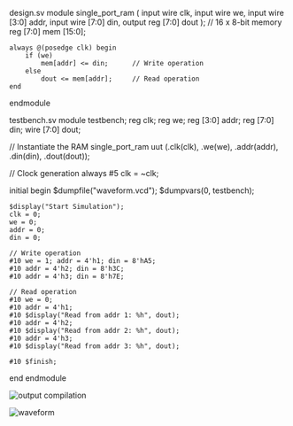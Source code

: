 design.sv
module single_port_ram (
    input wire clk,
    input wire we,
    input wire [3:0] addr,
    input wire [7:0] din,
    output reg [7:0] dout
);
    // 16 x 8-bit memory
    reg [7:0] mem [15:0];

    always @(posedge clk) begin
        if (we)
            mem[addr] <= din;      // Write operation
        else
            dout <= mem[addr];     // Read operation
    end
endmodule

testbench.sv
module testbench;
  reg clk;
  reg we;
  reg [3:0] addr;
  reg [7:0] din;
  wire [7:0] dout;

  // Instantiate the RAM
  single_port_ram uut (.clk(clk), .we(we), .addr(addr), .din(din), .dout(dout));

  // Clock generation
  always #5 clk = ~clk;

  initial begin
    $dumpfile("waveform.vcd");
    $dumpvars(0, testbench);

    $display("Start Simulation");
    clk = 0;
    we = 0;
    addr = 0;
    din = 0;

    // Write operation
    #10 we = 1; addr = 4'h1; din = 8'hA5;
    #10 addr = 4'h2; din = 8'h3C;
    #10 addr = 4'h3; din = 8'h7E;

    // Read operation
    #10 we = 0;
    #10 addr = 4'h1;
    #10 $display("Read from addr 1: %h", dout);
    #10 addr = 4'h2;
    #10 $display("Read from addr 2: %h", dout);
    #10 addr = 4'h3;
    #10 $display("Read from addr 3: %h", dout);

    #10 $finish;
  end
endmodule

![output compilation](https://github.com/user-attachments/assets/c69f0b4b-eb03-4ab4-85ce-7b834452dc60)

![waveform](https://github.com/user-attachments/assets/8be78eb9-e0a1-424e-a16d-ccd8ffc5beb2)








